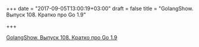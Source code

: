 +++
date = "2017-09-05T13:00:19+03:00"
draft = false
title = "GolangShow. Выпуск 108. Кратко про Go 1.9"

+++

<p><a href="http://golangshow.com/episode/2017/08-30-108/">GolangShow. Выпуск 108. Кратко про Go 1.9</a></p>